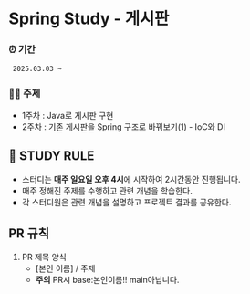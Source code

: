 # Spring Study - 게시판

### ⏰ 기간

` 2025.03.03 ~`

### ✍🏻 주제

- 1주차 : Java로 게시판 구현
- 2주차 : 기존 게시판을 Spring 구조로 바꿔보기(1) - IoC와 DI

## 📌 STUDY RULE

- 스터디는 **매주 일요일 오후 4시**에 시작하여 2시간동안 진행됩니다.
- 매주 정해진 주제를 수행하고 관련 개념을 학습한다.
- 각 스터디원은 관련 개념을 설명하고 프로젝트 결과를 공유한다.

## PR 규칙

1. PR 제목 양식
   - [본인 이름] / 주제
   - **주의** PR시 base:본인이름!! main아닙니다.
